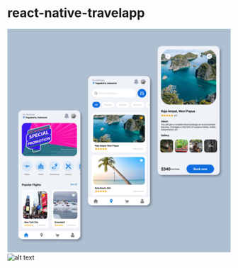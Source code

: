 # react-native-travelapp
![alt text](https://github.com/nunu2331/react-native-travelapp/blob/main/TravelApp.png)
![alt text](https://github.com/nunu2331/react-native-travelapp/blob/main/8098a572-7428-411e-b4d7-e4cd7b657dbb.gif)
